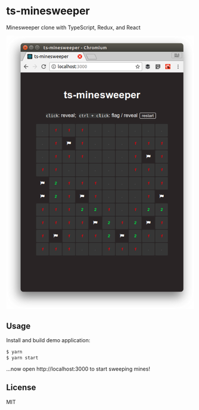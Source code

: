 # ts-minesweeper

Minesweeper clone with TypeScript, Redux, and React

<p style="text-align:center">
  <img src="screenshot.png" alt="Screenshot of ts-minesweeper" />
</p>

## Usage

Install and build demo application:

    $ yarn
    $ yarn start

...now open http://localhost:3000 to start sweeping mines!

## License

MIT
